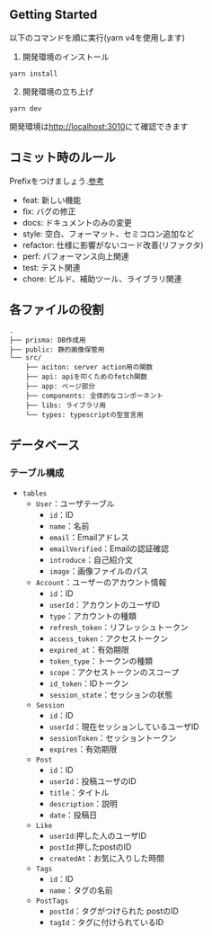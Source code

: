 ## Getting Started
以下のコマンドを順に実行(yarn v4を使用します)

1. 開発環境のインストール
```
yarn install
```

2. 開発環境の立ち上げ
```
yarn dev
```

開発環境は[http://localhost:3010](http://localhost:3010)にて確認できます


## コミット時のルール
Prefixをつけましょう.[参考](https://arc.net/l/quote/zdnbwhew)

- feat: 新しい機能
- fix: バグの修正
- docs: ドキュメントのみの変更
- style: 空白、フォーマット、セミコロン追加など
- refactor: 仕様に影響がないコード改善(リファクタ)
- perf: パフォーマンス向上関連
- test: テスト関連
- chore: ビルド、補助ツール、ライブラリ関連


## 各ファイルの役割
```
.  
├── prisma: DB作成用
├── public: 静的画像保管用
└── src/
    ├── aciton: server action用の関数
    ├── api: apiを叩くためのfetch関数
    ├── app: ページ部分
    ├── components: 全体的なコンポーネント
    ├── libs: ライブラリ用
    └── types: typescriptの型宣言用
```

## データベース
### テーブル構成
- `tables`
  - `User`：ユーザテーブル
    - `id`：ID
    - `name`：名前
    - `email`：Emailアドレス
    - `emailVerified`：Emailの認証確認
    - `introduce`：自己紹介文
    - `image`：画像ファイルのパス
  - `Account`：ユーザーのアカウント情報
    - `id`：ID
    - `userId`：アカウントのユーザID
    - `type`：アカウントの種類
    - `refresh_token`：リフレッシュトークン
    - `access_token`：アクセストークン
    - `expired_at`：有効期限
    - `token_type`：トークンの種類
    - `scope`：アクセストークンのスコープ
    - `id_token`：IDトークン
    - `session_state`：セッションの状態
  - `Session`
    - `id`：ID
    - `userId`：現在セッションしているユーザID
    - `sessionToken`：セッショントークン
    - `expires`：有効期限
  - `Post`
    - `id`：ID
    - `userId`：投稿ユーザのID
    - `title`：タイトル
    - `description`：説明
    - `date`：投稿日
  - `Like`
    - `userId`:押した人のユーザID
    - `postId`:押したpostのID
    - `createdAt`：お気に入りした時間
  - `Tags`
    - `id`：ID
    - `name`：タグの名前
  - `PostTags`
    - `postId`：タグがつけられた postのID
    - `tagId`：タグに付けられているID